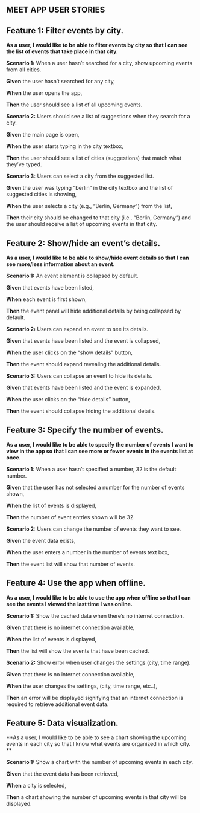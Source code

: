 ## MEET APP USER STORIES


## Feature 1: Filter events by city.

**As a user, I would like to be able to filter events by city so that I can see the list of events that take place in that city.**

**Scenario 1:** When a user hasn’t searched for a city, show upcoming events from all cities.

**Given** the user hasn’t searched for any city,

**When** the user opens the app,

**Then** the user should see a list of all upcoming events.

**Scenario 2:** Users should see a list of suggestions when they search for a city.

**Given** the main page is open,

**When** the user starts typing in the city textbox,

**Then** the user should see a list of cities (suggestions) that match what they’ve typed.

**Scenario 3:** Users can select a city from the suggested list.

**Given** the user was typing “berlin” in the city textbox and the list of suggested cities is showing,

**When** the user selects a city (e.g., “Berlin, Germany”) from the list,

**Then** their city should be changed to that city (i.e.. “Berlin, Germany”) and the user should receive a list of upcoming events in that city.


## Feature 2: Show/hide an event’s details.

**As a user, I would like to be able to show/hide event details so that I can see more/less information about an event.**

**Scenario 1:** An event element is collapsed by default.

**Given** that events have been listed,

**When** each event is first shown,

**Then** the event panel will hide additional details by being collapsed by default.

**Scenario 2:** Users can expand an event to see its details.

**Given** that events have been listed and the event is collapsed,

**When** the user clicks on the “show details” button,

**Then** the event should expand revealing the additional details.

**Scenario 3:** Users can collapse an event to hide its details.

**Given** that events have been listed and the event is expanded,

**When** the user clicks on the “hide details” button,

**Then** the event should collapse hiding the additional details.


## Feature 3: Specify the number of events.

**As a user, I would like to be able to specify the number of events I want to view in the app so that I can see more or fewer events in the events list at once.**

**Scenario 1:** When a user hasn’t specified a number, 32 is the default number.

**Given** that the user has not selected a number for the number of events shown,

**When** the list of events is displayed,

**Then** the number of event entries shown will be 32.

**Scenario 2:** Users can change the number of events they want to see.

**Given** the event data exists,

**When** the user enters a number in the number of events text box,

**Then** the event list will show that number of events.


## Feature 4: Use the app when offline.

**As a user, I would like to be able to use the app when offline so that I can see the events I viewed the last time I was online.**

**Scenario 1:** Show the cached data when there’s no internet connection.

**Given** that there is no internet connection available,

**When** the list of events is displayed,

**Then** the list will show the events that have been cached.

**Scenario 2:** Show error when user changes the settings (city, time range).

**Given** that there is no internet connection available,

**When** the user changes the settings, (city, time range, etc..),

**Then** an error will be displayed signifying that an internet connection is required to retrieve additional event data.


## Feature 5: Data visualization.

**As a user, I would like to be able to see a chart showing the upcoming events in each city so that I know what events are organized in which city. **

**Scenario 1:** Show a chart with the number of upcoming events in each city.

**Given** that the event data has been retrieved,

**When** a city is selected,

**Then** a chart showing the number of upcoming events in that city will be displayed.
